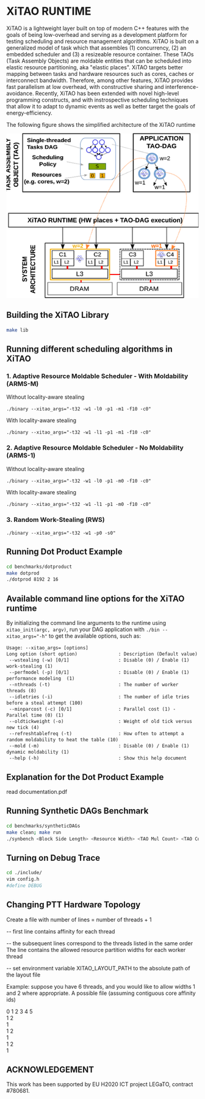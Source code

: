 # XiTAO RUNTIME #
XiTAO is a lightweight layer built on top of modern C++ features with the goals of being low-overhead and serving as a development platform for testing scheduling and resource management algorithms. XiTAO is built on a generalized model of task which that assembles (1) concurrency, (2) an embedded scheduler and (3) a resizeable resource container. These TAOs (Task Assembly Objects) are moldable entities that can be scheduled into elastic resource partitioning, aka "elastic places". XiTAO targets better mapping between tasks and hardware resources such as cores, caches or interconnect bandwidth. Therefore, among other features, XiTAO provides fast parallelism at low overhead, with constructive sharing and interference-avoidance. Recently, XiTAO has been extended with novel high-level programming constructs, and with instrospective scheduling techniques that allow it to adapt to dynamic events as well as better target the goals of energy-efficiency. 

The following figure shows the simplified architecture of the XiTAO runtime


![Image of the XiTAO Arch](xitao_arch.png)

## Building the XiTAO Library ##
```bash
make lib
```
## Running different scheduling algorithms in XiTAO ##

### 1. Adaptive Resource Moldable Scheduler - With Moldability (ARMS-M) ###
Without locality-aware stealing
```
./binary --xitao_args="-t32 -w1 -l0 -p1 -m1 -f10 -c0"
```
With locality-aware stealing
```
./binary --xitao_args="-t32 -w1 -l1 -p1 -m1 -f10 -c0"
```
### 2. Adaptive Resource Moldable Scheduler - No Moldability (ARMS-1) ###
Without locality-aware stealing
```
./binary --xitao_args="-t32 -w1 -l0 -p1 -m0 -f10 -c0"
```
With locality-aware stealing
```
./binary --xitao_args="-t32 -w1 -l1 -p1 -m0 -f10 -c0"
```
### 3. Random Work-Stealing (RWS) ###
```
./binary --xitao_args="-t32 -w1 -p0 -s0"
```

## Running Dot Product Example ##
```bash
cd benchmarks/dotproduct
make dotprod
./dotprod 8192 2 16
```
## Available command line options for the XiTAO runtime ##
By initializing the command line arguments to the runtime using ```xitao_init(argc, argv)```, run your DAG application with ```./bin --xitao_args="-h"``` to get the available options, such as:
```
Usage: --xitao_args= [options]
Long option (short option)               : Description (Default value)
 --wstealing (-w) [0/1]                  : Disable (0) / Enable (1) work-stealing (1)
 --perfmodel (-p) [0/1]                  : Disable (0) / Enable (1) performance modeling  (1)
 --nthreads (-t)                         : The number of worker threads (8)
 --idletries (-i)                        : The number of idle tries before a steal attempt (100)
 --minparcost (-c) [0/1]                 : Parallel cost (1) - Parallel time (0) (1)
 --oldtickweight (-o)                    : Weight of old tick versus new tick (4)
 --refreshtablefreq (-t)                 : How often to attempt a random moldability to heat the table (10)
 --mold (-m)                             : Disable (0) / Enable (1) dynamic moldability (1)
 --help (-h)                             : Show this help document

```

## Explanation for the Dot Product Example ##
read documentation.pdf


## Running Synthetic DAGs Benchmark ##
```bash
cd benchmarks/syntheticDAGs
make clean; make run
./synbench <Block Side Length> <Resource Width> <TAO Mul Count> <TAO Copy Count> <TAO Stencil Count> <Degree of Parallelism>
```

## Turning on Debug Trace ##
```bash
cd ./include/
vim config.h
#define DEBUG
```

## Changing PTT Hardware Topology ##
Create a file with number of lines = number of threads + 1

-- first line contains affinity for each thread

-- the subsequent lines correspond to the threads listed in the same order The line contains the allowed resource partition widths for each worker thread

-- set environment variable XITAO_LAYOUT_PATH to the absolute path of the layout file

Example: suppose you have 6 threads, and you would like to allow widths 1 and 2 where appropriate. A possible file (assuming contiguous core affinity ids)

0 1 2 3 4 5  
1 2  
1  
1 2  
1  
1 2  
1  


## ACKNOWLEDGEMENT ##
This work has been supported by EU H2020 ICT project LEGaTO, contract #780681.

